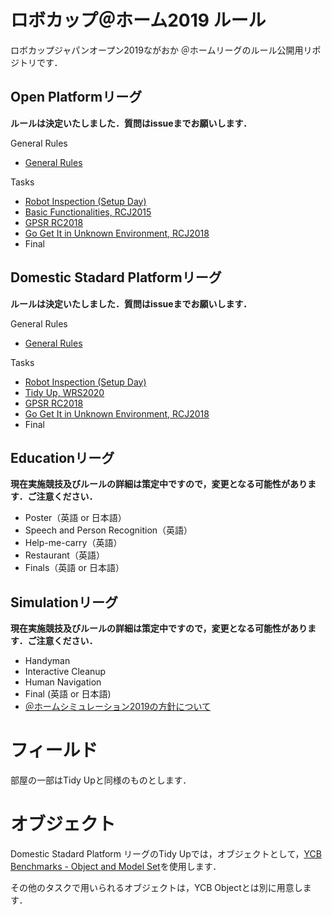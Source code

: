# ロボカップ＠ホーム2019 ルール
ロボカップジャパンオープン2019ながおか ＠ホームリーグのルール公開用リポジトリです．

## Open Platformリーグ
**ルールは決定いたしました．質問はissueまでお願いします．**  

General Rules
- [General Rules](generalrules.md)

Tasks
- [Robot Inspection (Setup Day)](robotinspection.md)
- [Basic Functionalities, RCJ2015](basicfunctionalities.md)
- [GPSR RC2018](gpsr.md)
- [Go Get It in Unknown Environment, RCJ2018](gogetit.md)
- Final

## Domestic Stadard Platformリーグ
**ルールは決定いたしました．質問はissueまでお願いします．**  

General Rules
- [General Rules](generalrules.md)

Tasks
- [Robot Inspection (Setup Day)](robotinspection.md)
- [Tidy Up, WRS2020](tidyup.md)
- [GPSR RC2018](gpsr.md)
- [Go Get It in Unknown Environment, RCJ2018](gogetit.md)
- Final

## Educationリーグ
**現在実施競技及びルールの詳細は策定中ですので，変更となる可能性があります．ご注意ください．**
- Poster（英語 or 日本語）
- Speech and Person Recognition（英語）
- Help-me-carry（英語）
- Restaurant（英語）
- Finals（英語 or 日本語）

## Simulationリーグ
**現在実施競技及びルールの詳細は策定中ですので，変更となる可能性があります．ご注意ください．**
- Handyman
- Interactive Cleanup
- Human Navigation 
- Final (英語 or 日本語)
- [＠ホームシミュレーション2019の方針について](athome_simulation.md)

# フィールド
部屋の一部はTidy Upと同様のものとします．

# オブジェクト
Domestic Stadard Platform リーグのTidy Upでは，オブジェクトとして，[YCB Benchmarks - Object and Model Set](http://www.ycbbenchmarks.com/object-set/)を使用します．

その他のタスクで用いられるオブジェクトは，YCB Objectとは別に用意します．
<!--また，Unknown ObjectはYCB Objectとは別に用意します．-->